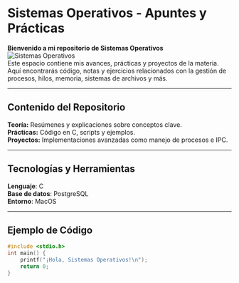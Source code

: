 
# Sistemas Operativos - Apuntes y Prácticas  


**Bienvenido a mi repositorio de Sistemas Operativos**  
![Sistemas Operativos](https://media4.giphy.com/media/v1.Y2lkPTc5MGI3NjExNDJqMnJsZ2t3MmpvbHRvdWIyeW51b2E1dGoxdDhjZGFlcXlibWVvbyZlcD12MV9pbnRlcm5hbF9naWZfYnlfaWQmY3Q9Zw/QDjpIL6oNCVZ4qzGs7/giphy.gif)  
Este espacio contiene mis avances, prácticas y proyectos de la materia. Aquí encontrarás código, notas y ejercicios relacionados con la gestión de procesos, hilos, memoria, sistemas de archivos y más.

---

## Contenido del Repositorio
**Teoría:** Resúmenes y explicaciones sobre conceptos clave.  
**Prácticas:** Código en C, scripts y ejemplos.  
**Proyectos:** Implementaciones avanzadas como manejo de procesos e IPC.  

---

## Tecnologías y Herramientas
**Lenguaje**: C  
**Base de datos**: PostgreSQL  
**Entorno**: MacOS  

---

## **Ejemplo de Código**  
```c
#include <stdio.h>
int main() {
    printf("¡Hola, Sistemas Operativos!\n");
    return 0;
}
